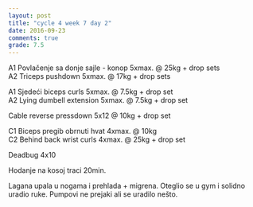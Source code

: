 ```yaml
---
layout: post
title: "cycle 4 week 7 day 2"
date: 2016-09-23
comments: true
grade: 7.5
---
```


A1 Povlačenje sa donje sajle - konop 5xmax. @ 25kg + drop sets     
A2 Triceps pushdown 5xmax. @ 17kg + drop sets  

A1 Sjedeći biceps curls 5xmax. @ 7.5kg + drop set   
A2 Lying dumbell extension 5xmax. @ 7.5kg + drop set    

Cable reverse pressdown 5x12 @ 10kg + drop set      

C1 Biceps pregib obrnuti hvat 4xmax. @ 10kg     
C2 Behind back wrist curls 4xmax. @ 25kg + drop set     

Deadbug 4x10  

Hodanje na kosoj traci 20min.

Lagana upala u nogama i prehlada + migrena. Oteglio se u gym i solidno uradio ruke. Pumpovi ne prejaki ali se uradilo nešto.
